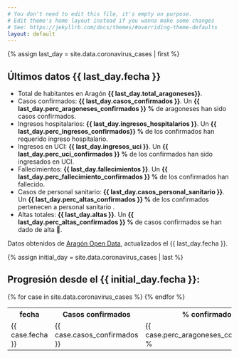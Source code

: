 ```yaml
---
# You don't need to edit this file, it's empty on purpose.
# Edit theme's home layout instead if you wanna make some changes
# See: https://jekyllrb.com/docs/themes/#overriding-theme-defaults
layout: default
---
```

{% assign last_day = site.data.coronavirus_cases | first %}
<h2>Últimos datos {{ last_day.fecha }}</h2>
<div>
  <ul>
    <li>Total de habitantes en Aragón <b>{{ last_day.total_aragoneses}}</b>.</li>
    <li>Casos confirmados: <b>{{ last_day.casos_confirmados }}</b>. Un <b>{{ last_day.perc_aragoneses_confirmados }} %</b> de aragoneses han sido casos confirmados.</li>
    <li>Ingresos hospitalarios: <b>{{ last_day.ingresos_hospitalarios }}</b>. Un <b>{{ last_day.perc_ingresos_confirmados}} %</b> de los confirmados han requerido ingreso hospitalario.</li>
    <li>Ingresos en UCI: <b>{{ last_day.ingresos_uci }}</b>. Un <b>{{ last_day.perc_uci_confirmados }} %</b> de los confirmados han sido ingresados en UCI.</li>
    <li>Fallecimientos: <b>{{ last_day.fallecimientos }}</b>. Un <b>{{ last_day.perc_fallecimiento_confirmados }} %</b> de los confirmados han fallecido.</li>
    <li>Casos de personal sanitario: <b>{{ last_day.casos_personal_sanitario }}</b>. Un <b>{{ last_day.perc_altas_confirmados }} %</b> de los confirmados pertenecen a personal sanitario .</li>
    <li>Altas totales: <b>{{ last_day.altas }}</b>. Un <b>{{ last_day.perc_altas_confirmados }} %</b> de casos confirmados se han dado de alta 💪.</li>
  </ul>
</div>


<span>Datos obtenidos de <a href="https://opendata.aragon.es/datos/catalogo/dataset/publicaciones-y-anuncios-relacionados-con-el-coronavirus-en-aragon">Aragón Open Data</a>, actualizados el {{ last_day.fecha }}.</span>

{% assign initial_day = site.data.coronavirus_cases | last %}
<h2>Progresión desde el {{ initial_day.fecha }}:</h2>
<table>
  <tr>
    <th>fecha</th>
    <th>Casos confirmados</th>
    <th>% confirmados</th>
    <th>Ingresos hospitalarios</th>
    <th>% ingresos</th>
    <th>Ingresos UCI</th>
    <th>% en UCI</th>
    <th>Fallecimientos</th>
    <th>% fallecimientos</th>
    <th>Personal sanitario</th>
    <th>% personal sanitario</th>
    <th>Altas</th>
    <th>% altas</th>
  </tr>
  {% for case in site.data.coronavirus_cases %}
  <tr>
    <td>{{ case.fecha }}</td>
    <td>{{ case.casos_confirmados }}</td>
    <td>{{ case.perc_aragoneses_confirmados}} %</td>
    <td>{{ case.ingresos_hospitalarios }}</td>
    <td>{{ case.perc_ingresos_confirmados}} %</td>
    <td>{{ case.ingresos_uci }}</td>
    <td>{{ case.perc_uci_confirmados}} %</td>
    <td>{{ case.fallecimientos }}</td>
    <td>{{ case.perc_fallecimiento_confirmados}} %</td>
    <td>{{ case.casos_personal_sanitario }}</td>
    <td>{{ case.perc_sanitarios_confirmados}} %</td>
    <td>{{ case.altas }}</td>
    <td>{{ case.perc_altas_confirmados}} %</td>
  </tr>
  {% endfor %}
</table>